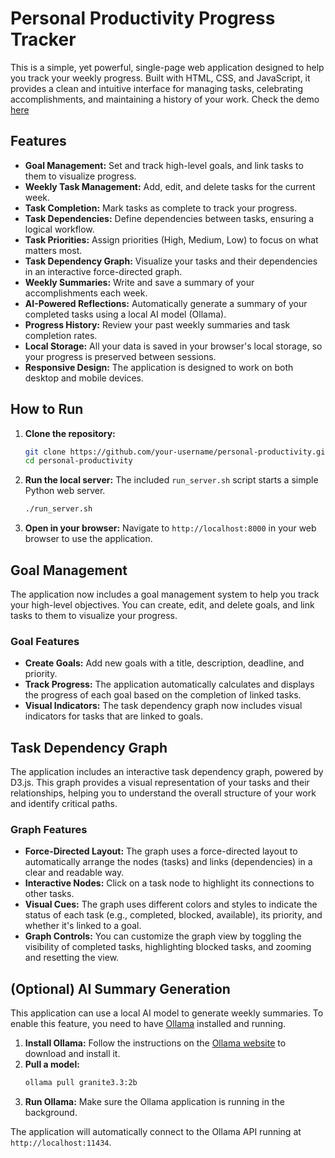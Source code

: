 # Personal Productivity Progress Tracker

This is a simple, yet powerful, single-page web application designed to help you track your weekly progress. Built with HTML, CSS, and JavaScript, it provides a clean and intuitive interface for managing tasks, celebrating accomplishments, and maintaining a history of your work. Check the demo [here](https://lokhiufung.github.io/personal-productivity/main.html)

## Features

*   **Goal Management:** Set and track high-level goals, and link tasks to them to visualize progress.
*   **Weekly Task Management:** Add, edit, and delete tasks for the current week.
*   **Task Completion:** Mark tasks as complete to track your progress.
*   **Task Dependencies:** Define dependencies between tasks, ensuring a logical workflow.
*   **Task Priorities:** Assign priorities (High, Medium, Low) to focus on what matters most.
*   **Task Dependency Graph:** Visualize your tasks and their dependencies in an interactive force-directed graph.
*   **Weekly Summaries:** Write and save a summary of your accomplishments each week.
*   **AI-Powered Reflections:** Automatically generate a summary of your completed tasks using a local AI model (Ollama).
*   **Progress History:** Review your past weekly summaries and task completion rates.
*   **Local Storage:** All your data is saved in your browser's local storage, so your progress is preserved between sessions.
*   **Responsive Design:** The application is designed to work on both desktop and mobile devices.

## How to Run

1.  **Clone the repository:**
    ```bash
    git clone https://github.com/your-username/personal-productivity.git
    cd personal-productivity
    ```
2.  **Run the local server:**
    The included `run_server.sh` script starts a simple Python web server.
    ```bash
    ./run_server.sh
    ```
3.  **Open in your browser:**
    Navigate to `http://localhost:8000` in your web browser to use the application.

## Goal Management

The application now includes a goal management system to help you track your high-level objectives. You can create, edit, and delete goals, and link tasks to them to visualize your progress.

### Goal Features

*   **Create Goals:** Add new goals with a title, description, deadline, and priority.
*   **Track Progress:** The application automatically calculates and displays the progress of each goal based on the completion of linked tasks.
*   **Visual Indicators:** The task dependency graph now includes visual indicators for tasks that are linked to goals.

## Task Dependency Graph

The application includes an interactive task dependency graph, powered by D3.js. This graph provides a visual representation of your tasks and their relationships, helping you to understand the overall structure of your work and identify critical paths.

### Graph Features

*   **Force-Directed Layout:** The graph uses a force-directed layout to automatically arrange the nodes (tasks) and links (dependencies) in a clear and readable way.
*   **Interactive Nodes:** Click on a task node to highlight its connections to other tasks.
*   **Visual Cues:** The graph uses different colors and styles to indicate the status of each task (e.g., completed, blocked, available), its priority, and whether it's linked to a goal.
*   **Graph Controls:** You can customize the graph view by toggling the visibility of completed tasks, highlighting blocked tasks, and zooming and resetting the view.

## (Optional) AI Summary Generation

This application can use a local AI model to generate weekly summaries. To enable this feature, you need to have [Ollama](https://ollama.ai/) installed and running.

1.  **Install Ollama:** Follow the instructions on the [Ollama website](https://ollama.ai/) to download and install it.
2.  **Pull a model:**
    ```bash
    ollama pull granite3.3:2b
    ```
3.  **Run Ollama:** Make sure the Ollama application is running in the background.

The application will automatically connect to the Ollama API running at `http://localhost:11434`.
